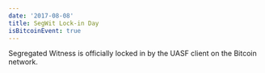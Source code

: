 ```yaml
---
date: '2017-08-08'
title: SegWit Lock-in Day
isBitcoinEvent: true
---
```


Segregated Witness is officially locked in by the UASF client on the Bitcoin network.
